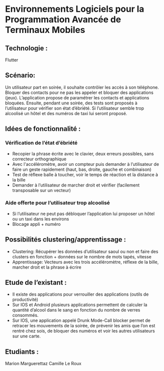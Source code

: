 # Environnements Logiciels pour la Programmation Avancée de Terminaux Mobiles

## Technologie :

Flutter

## Scénario:

Un utilisateur part en soirée, il souhaite contrôler les accès à son téléphone. Bloquer des contacts pour ne pas les appeler et bloquer des applications (jeux). L’application propose de paramétrer les contacts et applications bloquées. Ensuite, pendant une soirée, des tests sont proposés à l’utilisateur pour vérifier son état d’ébriété. Si l’utilisateur semble trop alcoolisé un hôtel et des numéros de taxi lui seront proposé.

## Idées de fonctionnalité :
### Vérification de l’état d’ébriété 
 - Recopier la phrase écrite avec le clavier, deux erreurs possibles, sans correcteur orthographique
 - Avec l'accéléromètre, avoir un compteur puis demander à l’utilisateur de faire un geste rapidement (haut, bas, droite, gauche et combinaison)
 - Test de réflexe balle à toucher, voir le temps de réaction et la distance à la bille
 - Demander à l’utilisateur de marcher droit et vérifier (facilement transposable sur un vecteur)

### Aide offerte pour l’utilisateur trop alcoolisé 
 - Si l’utilisateur ne peut pas débloquer l’application lui proposer un hôtel ou un taxi dans les environs 
 - Blocage appli + numéro

## Possibilités clustering/apprentissage :
 - Clustering: Récupérer les données d’utilisateur saoul ou non et faire des clusters en fonction + données sur le nombre de mots tapés, vitesse
 - Apprentissage: Vecteurs avec les trois accéléromètre, réflexe de la bille, marcher droit et la phrase à écrire


## Etude de l’existant :
 - Il existe des applications pour verrouiller des applications (outils de productivité)
 - Sur IOS et Android plusieurs applications permettent de calculer la quantité d’alcool dans le sang en fonction du nombre de verres consommés. 
 - Sur IOS, une application appelé Drunk Mode-Call blocker permet de retracer les mouvements de la soirée, de prévenir les amis que l’on est rentré chez sois, de bloquer des numéros et voir les autres utilisateurs sur une carte. 
 
 
## Etudiants : 
Marion Marguerettaz
Camille Le Roux
